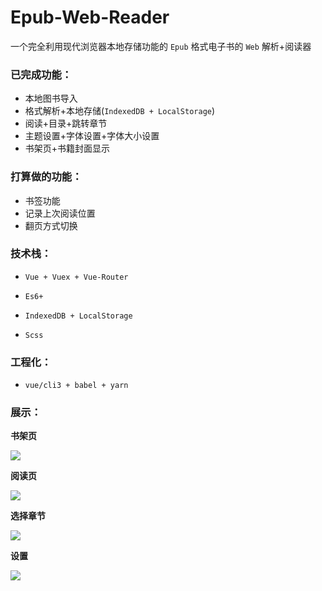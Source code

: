 # Epub-Web-Reader

一个完全利用现代浏览器本地存储功能的 `Epub` 格式电子书的 `Web` 解析+阅读器

### 已完成功能：

- 本地图书导入
- 格式解析+本地存储(`IndexedDB + LocalStorage`)
- 阅读+目录+跳转章节
- 主题设置+字体设置+字体大小设置
- 书架页+书籍封面显示

### 打算做的功能：

- 书签功能
- 记录上次阅读位置
- 翻页方式切换

### 技术栈：

- `Vue + Vuex + Vue-Router`
- `Es6+`

- `IndexedDB + LocalStorage`

- `Scss`

### 工程化：

- `vue/cli3 + babel + yarn`

### 展示：

**书架页**

![](C:\Users\Apsd\Desktop\projects\epub-parse\epub-web-reader\docs\imgs\bookshelf.gif)

**阅读页**

![](C:\Users\Apsd\Desktop\projects\epub-parse\epub-web-reader\docs\imgs\bookReader.gif)

**选择章节**

![](C:\Users\Apsd\Desktop\projects\epub-parse\epub-web-reader\docs\imgs\toc.gif)

**设置**

![](C:\Users\Apsd\Desktop\projects\epub-parse\epub-web-reader\docs\imgs\seting.gif)